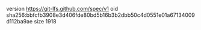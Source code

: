version https://git-lfs.github.com/spec/v1
oid sha256:bbfcfb3908e3d406fde80bd5b16b3b2dbb50c4d0551e01a67134009d112ba9ae
size 1918

